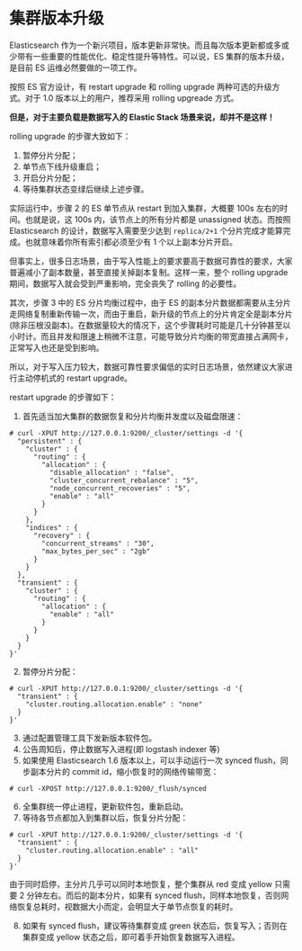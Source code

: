 # 集群版本升级

Elasticsearch 作为一个新兴项目，版本更新非常快。而且每次版本更新都或多或少带有一些重要的性能优化、稳定性提升等特性。可以说，ES 集群的版本升级，是目前 ES 运维必然要做的一项工作。

按照 ES 官方设计，有 restart upgrade 和 rolling upgrade 两种可选的升级方式。对于 1.0 版本以上的用户，推荐采用 rolling upgreade 方式。

**但是，对于主要负载是数据写入的 Elastic Stack 场景来说，却并不是这样！**

rolling upgrade 的步骤大致如下：

1. 暂停分片分配；
2. 单节点下线升级重启；
3. 开启分片分配；
4. 等待集群状态变绿后继续上述步骤。

实际运行中，步骤 2 的 ES 单节点从 restart 到加入集群，大概要 100s 左右的时间。也就是说，这 100s 内，该节点上的所有分片都是 unassigned 状态。而按照 Elasticsearch 的设计，数据写入需要至少达到 `replica/2+1` 个分片完成才能算完成。也就意味着你所有索引都必须至少有 1 个以上副本分片开启。

但事实上，很多日志场景，由于写入性能上的要求要高于数据可靠性的要求，大家普遍减小了副本数量，甚至直接关掉副本复制。这样一来，整个 rolling upgrade 期间，数据写入就会受到严重影响，完全丧失了 rolling 的必要性。

其次，步骤 3 中的 ES 分片均衡过程中，由于 ES 的副本分片数据都需要从主分片走网络复制重新传输一次，而由于重启，新升级的节点上的分片肯定全是副本分片(除非压根没副本)。在数据量较大的情况下，这个步骤耗时可能是几十分钟甚至以小时计。而且并发和限速上稍微不注意，可能导致分片均衡的带宽直接占满网卡，正常写入也还是受到影响。

所以，对于写入压力较大，数据可靠性要求偏低的实时日志场景，依然建议大家进行主动停机式的 restart upgrade。

restart upgrade 的步骤如下：

1. 首先适当加大集群的数据恢复和分片均衡并发度以及磁盘限速：

```
# curl -XPUT http://127.0.0.1:9200/_cluster/settings -d '{
  "persistent" : {
    "cluster" : {
      "routing" : {
        "allocation" : {
          "disable_allocation" : "false",
          "cluster_concurrent_rebalance" : "5",
          "node_concurrent_recoveries" : "5",
          "enable" : "all"
        }
      }
    },
    "indices" : {
      "recovery" : {
        "concurrent_streams" : "30",
        "max_bytes_per_sec" : "2gb"
      }
    }
  },
  "transient" : {
    "cluster" : {
      "routing" : {
        "allocation" : {
          "enable" : "all"
        }
      }
    }
  }
}'
```

2. 暂停分片分配：

```
# curl -XPUT http://127.0.0.1:9200/_cluster/settings -d '{
  "transient" : {
    "cluster.routing.allocation.enable" : "none"
  }
}'
```

3. 通过配置管理工具下发新版本软件包。
4. 公告周知后，停止数据写入进程(即 logstash indexer 等)
5. 如果使用 Elasticsearch 1.6 版本以上，可以手动运行一次 synced flush，同步副本分片的 commit id，缩小恢复时的网络传输带宽：

```
# curl -XPOST http://127.0.0.1:9200/_flush/synced
```

6. 全集群统一停止进程，更新软件包，重新启动。
7. 等待各节点都加入到集群以后，恢复分片分配：

```
# curl -XPUT http://127.0.0.1:9200/_cluster/settings -d '{
  "transient" : {
    "cluster.routing.allocation.enable" : "all"
  }
}'
```

由于同时启停，主分片几乎可以同时本地恢复，整个集群从 red 变成 yellow 只需要 2 分钟左右。而后的副本分片，如果有 synced flush，同样本地恢复，否则网络恢复总耗时，视数据大小而定，会明显大于单节点恢复的耗时。

8. 如果有 synced flush，建议等待集群变成 green 状态后，恢复写入；否则在集群变成 yellow 状态之后，即可着手开始恢复数据写入进程。
